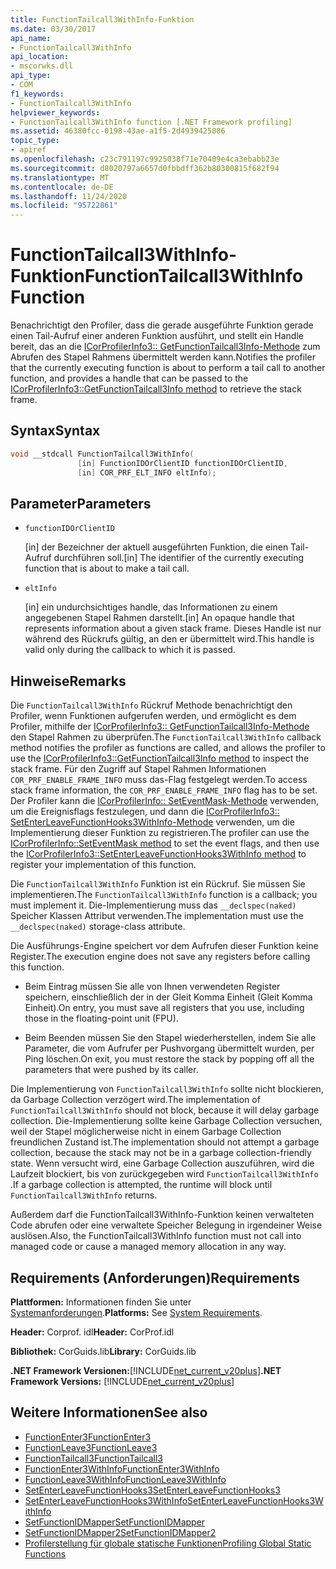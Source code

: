 ```yaml
---
title: FunctionTailcall3WithInfo-Funktion
ms.date: 03/30/2017
api_name:
- FunctionTailcall3WithInfo
api_location:
- mscorwks.dll
api_type:
- COM
f1_keywords:
- FunctionTailcall3WithInfo
helpviewer_keywords:
- FunctionTailcall3WithInfo function [.NET Framework profiling]
ms.assetid: 46380fcc-0198-43ae-a1f5-2d4939425886
topic_type:
- apiref
ms.openlocfilehash: c23c791197c9925038f71e70409e4ca3ebabb23e
ms.sourcegitcommit: d8020797a6657d0fbbdff362b80300815f682f94
ms.translationtype: MT
ms.contentlocale: de-DE
ms.lasthandoff: 11/24/2020
ms.locfileid: "95722861"
---
```

# <a name="functiontailcall3withinfo-function"></a><span data-ttu-id="ff4b1-102">FunctionTailcall3WithInfo-Funktion</span><span class="sxs-lookup"><span data-stu-id="ff4b1-102">FunctionTailcall3WithInfo Function</span></span>

<span data-ttu-id="ff4b1-103">Benachrichtigt den Profiler, dass die gerade ausgeführte Funktion gerade einen Tail-Aufruf einer anderen Funktion ausführt, und stellt ein Handle bereit, das an die [ICorProfilerInfo3:: GetFunctionTailcall3Info-Methode](icorprofilerinfo3-getfunctiontailcall3info-method.md) zum Abrufen des Stapel Rahmens übermittelt werden kann.</span><span class="sxs-lookup"><span data-stu-id="ff4b1-103">Notifies the profiler that the currently executing function is about to perform a tail call to another function, and provides a handle that can be passed to the [ICorProfilerInfo3::GetFunctionTailcall3Info method](icorprofilerinfo3-getfunctiontailcall3info-method.md) to retrieve the stack frame.</span></span>  
  
## <a name="syntax"></a><span data-ttu-id="ff4b1-104">Syntax</span><span class="sxs-lookup"><span data-stu-id="ff4b1-104">Syntax</span></span>  
  
```cpp  
void __stdcall FunctionTailcall3WithInfo(  
               [in] FunctionIDOrClientID functionIDOrClientID,  
               [in] COR_PRF_ELT_INFO eltInfo);  
```  
  
## <a name="parameters"></a><span data-ttu-id="ff4b1-105">Parameter</span><span class="sxs-lookup"><span data-stu-id="ff4b1-105">Parameters</span></span>  

- `functionIDOrClientID`

  <span data-ttu-id="ff4b1-106">\[in] der Bezeichner der aktuell ausgeführten Funktion, die einen Tail-Aufruf durchführen soll.</span><span class="sxs-lookup"><span data-stu-id="ff4b1-106">\[in] The identifier of the currently executing function that is about to make a tail call.</span></span>

- `eltInfo`

  <span data-ttu-id="ff4b1-107">\[in] ein undurchsichtiges handle, das Informationen zu einem angegebenen Stapel Rahmen darstellt.</span><span class="sxs-lookup"><span data-stu-id="ff4b1-107">\[in] An opaque handle that represents information about a given stack frame.</span></span> <span data-ttu-id="ff4b1-108">Dieses Handle ist nur während des Rückrufs gültig, an den er übermittelt wird.</span><span class="sxs-lookup"><span data-stu-id="ff4b1-108">This handle is valid only during the callback to which it is passed.</span></span>

## <a name="remarks"></a><span data-ttu-id="ff4b1-109">Hinweise</span><span class="sxs-lookup"><span data-stu-id="ff4b1-109">Remarks</span></span>  

 <span data-ttu-id="ff4b1-110">Die `FunctionTailcall3WithInfo` Rückruf Methode benachrichtigt den Profiler, wenn Funktionen aufgerufen werden, und ermöglicht es dem Profiler, mithilfe der [ICorProfilerInfo3:: GetFunctionTailcall3Info-Methode](icorprofilerinfo3-getfunctiontailcall3info-method.md) den Stapel Rahmen zu überprüfen.</span><span class="sxs-lookup"><span data-stu-id="ff4b1-110">The `FunctionTailcall3WithInfo` callback method notifies the profiler as functions are called, and allows the profiler to use the [ICorProfilerInfo3::GetFunctionTailcall3Info method](icorprofilerinfo3-getfunctiontailcall3info-method.md) to inspect the stack frame.</span></span> <span data-ttu-id="ff4b1-111">Für den Zugriff auf Stapel Rahmen Informationen `COR_PRF_ENABLE_FRAME_INFO` muss das-Flag festgelegt werden.</span><span class="sxs-lookup"><span data-stu-id="ff4b1-111">To access stack frame information, the `COR_PRF_ENABLE_FRAME_INFO` flag has to be set.</span></span> <span data-ttu-id="ff4b1-112">Der Profiler kann die [ICorProfilerInfo:: SetEventMask-Methode](icorprofilerinfo-seteventmask-method.md) verwenden, um die Ereignisflags festzulegen, und dann die [ICorProfilerInfo3:: SetEnterLeaveFunctionHooks3WithInfo-Methode](icorprofilerinfo3-setenterleavefunctionhooks3withinfo-method.md) verwenden, um die Implementierung dieser Funktion zu registrieren.</span><span class="sxs-lookup"><span data-stu-id="ff4b1-112">The profiler can use the [ICorProfilerInfo::SetEventMask method](icorprofilerinfo-seteventmask-method.md) to set the event flags, and then use the [ICorProfilerInfo3::SetEnterLeaveFunctionHooks3WithInfo method](icorprofilerinfo3-setenterleavefunctionhooks3withinfo-method.md) to register your implementation of this function.</span></span>  
  
 <span data-ttu-id="ff4b1-113">Die `FunctionTailcall3WithInfo` Funktion ist ein Rückruf. Sie müssen Sie implementieren.</span><span class="sxs-lookup"><span data-stu-id="ff4b1-113">The `FunctionTailcall3WithInfo` function is a callback; you must implement it.</span></span> <span data-ttu-id="ff4b1-114">Die-Implementierung muss das `__declspec(naked)` Speicher Klassen Attribut verwenden.</span><span class="sxs-lookup"><span data-stu-id="ff4b1-114">The implementation must use the `__declspec(naked)` storage-class attribute.</span></span>  
  
 <span data-ttu-id="ff4b1-115">Die Ausführungs-Engine speichert vor dem Aufrufen dieser Funktion keine Register.</span><span class="sxs-lookup"><span data-stu-id="ff4b1-115">The execution engine does not save any registers before calling this function.</span></span>  
  
- <span data-ttu-id="ff4b1-116">Beim Eintrag müssen Sie alle von Ihnen verwendeten Register speichern, einschließlich der in der Gleit Komma Einheit (Gleit Komma Einheit).</span><span class="sxs-lookup"><span data-stu-id="ff4b1-116">On entry, you must save all registers that you use, including those in the floating-point unit (FPU).</span></span>  
  
- <span data-ttu-id="ff4b1-117">Beim Beenden müssen Sie den Stapel wiederherstellen, indem Sie alle Parameter, die vom Aufrufer per Pushvorgang übermittelt wurden, per Ping löschen.</span><span class="sxs-lookup"><span data-stu-id="ff4b1-117">On exit, you must restore the stack by popping off all the parameters that were pushed by its caller.</span></span>  
  
 <span data-ttu-id="ff4b1-118">Die Implementierung von `FunctionTailcall3WithInfo` sollte nicht blockieren, da Garbage Collection verzögert wird.</span><span class="sxs-lookup"><span data-stu-id="ff4b1-118">The implementation of `FunctionTailcall3WithInfo` should not block, because it will delay garbage collection.</span></span> <span data-ttu-id="ff4b1-119">Die-Implementierung sollte keine Garbage Collection versuchen, weil der Stapel möglicherweise nicht in einem Garbage Collection freundlichen Zustand ist.</span><span class="sxs-lookup"><span data-stu-id="ff4b1-119">The implementation should not attempt a garbage collection, because the stack may not be in a garbage collection-friendly state.</span></span> <span data-ttu-id="ff4b1-120">Wenn versucht wird, eine Garbage Collection auszuführen, wird die Laufzeit blockiert, bis von zurückgegeben wird `FunctionTailcall3WithInfo` .</span><span class="sxs-lookup"><span data-stu-id="ff4b1-120">If a garbage collection is attempted, the runtime will block until `FunctionTailcall3WithInfo` returns.</span></span>  
  
 <span data-ttu-id="ff4b1-121">Außerdem darf die FunctionTailcall3WithInfo-Funktion keinen verwalteten Code abrufen oder eine verwaltete Speicher Belegung in irgendeiner Weise auslösen.</span><span class="sxs-lookup"><span data-stu-id="ff4b1-121">Also, the FunctionTailcall3WithInfo function must not call into managed code or cause a managed memory allocation in any way.</span></span>  
  
## <a name="requirements"></a><span data-ttu-id="ff4b1-122">Requirements (Anforderungen)</span><span class="sxs-lookup"><span data-stu-id="ff4b1-122">Requirements</span></span>  

 <span data-ttu-id="ff4b1-123">**Plattformen:** Informationen finden Sie unter [Systemanforderungen](../../get-started/system-requirements.md).</span><span class="sxs-lookup"><span data-stu-id="ff4b1-123">**Platforms:** See [System Requirements](../../get-started/system-requirements.md).</span></span>  
  
 <span data-ttu-id="ff4b1-124">**Header:** Corprof. idl</span><span class="sxs-lookup"><span data-stu-id="ff4b1-124">**Header:** CorProf.idl</span></span>  
  
 <span data-ttu-id="ff4b1-125">**Bibliothek:** CorGuids.lib</span><span class="sxs-lookup"><span data-stu-id="ff4b1-125">**Library:** CorGuids.lib</span></span>  
  
 <span data-ttu-id="ff4b1-126">**.NET Framework Versionen:**[!INCLUDE[net_current_v20plus](../../../../includes/net-current-v20plus-md.md)]</span><span class="sxs-lookup"><span data-stu-id="ff4b1-126">**.NET Framework Versions:** [!INCLUDE[net_current_v20plus](../../../../includes/net-current-v20plus-md.md)]</span></span>  
  
## <a name="see-also"></a><span data-ttu-id="ff4b1-127">Weitere Informationen</span><span class="sxs-lookup"><span data-stu-id="ff4b1-127">See also</span></span>

- [<span data-ttu-id="ff4b1-128">FunctionEnter3</span><span class="sxs-lookup"><span data-stu-id="ff4b1-128">FunctionEnter3</span></span>](functionenter3-function.md)
- [<span data-ttu-id="ff4b1-129">FunctionLeave3</span><span class="sxs-lookup"><span data-stu-id="ff4b1-129">FunctionLeave3</span></span>](functionleave3-function.md)
- [<span data-ttu-id="ff4b1-130">FunctionTailcall3</span><span class="sxs-lookup"><span data-stu-id="ff4b1-130">FunctionTailcall3</span></span>](functiontailcall3-function.md)
- [<span data-ttu-id="ff4b1-131">FunctionEnter3WithInfo</span><span class="sxs-lookup"><span data-stu-id="ff4b1-131">FunctionEnter3WithInfo</span></span>](functiontailcall3-function.md)
- [<span data-ttu-id="ff4b1-132">FunctionLeave3WithInfo</span><span class="sxs-lookup"><span data-stu-id="ff4b1-132">FunctionLeave3WithInfo</span></span>](functionleave3withinfo-function.md)
- [<span data-ttu-id="ff4b1-133">SetEnterLeaveFunctionHooks3</span><span class="sxs-lookup"><span data-stu-id="ff4b1-133">SetEnterLeaveFunctionHooks3</span></span>](icorprofilerinfo3-setenterleavefunctionhooks3-method.md)
- [<span data-ttu-id="ff4b1-134">SetEnterLeaveFunctionHooks3WithInfo</span><span class="sxs-lookup"><span data-stu-id="ff4b1-134">SetEnterLeaveFunctionHooks3WithInfo</span></span>](icorprofilerinfo3-setenterleavefunctionhooks3withinfo-method.md)
- [<span data-ttu-id="ff4b1-135">SetFunctionIDMapper</span><span class="sxs-lookup"><span data-stu-id="ff4b1-135">SetFunctionIDMapper</span></span>](icorprofilerinfo-setfunctionidmapper-method.md)
- [<span data-ttu-id="ff4b1-136">SetFunctionIDMapper2</span><span class="sxs-lookup"><span data-stu-id="ff4b1-136">SetFunctionIDMapper2</span></span>](icorprofilerinfo3-setfunctionidmapper2-method.md)
- [<span data-ttu-id="ff4b1-137">Profilerstellung für globale statische Funktionen</span><span class="sxs-lookup"><span data-stu-id="ff4b1-137">Profiling Global Static Functions</span></span>](profiling-global-static-functions.md)
